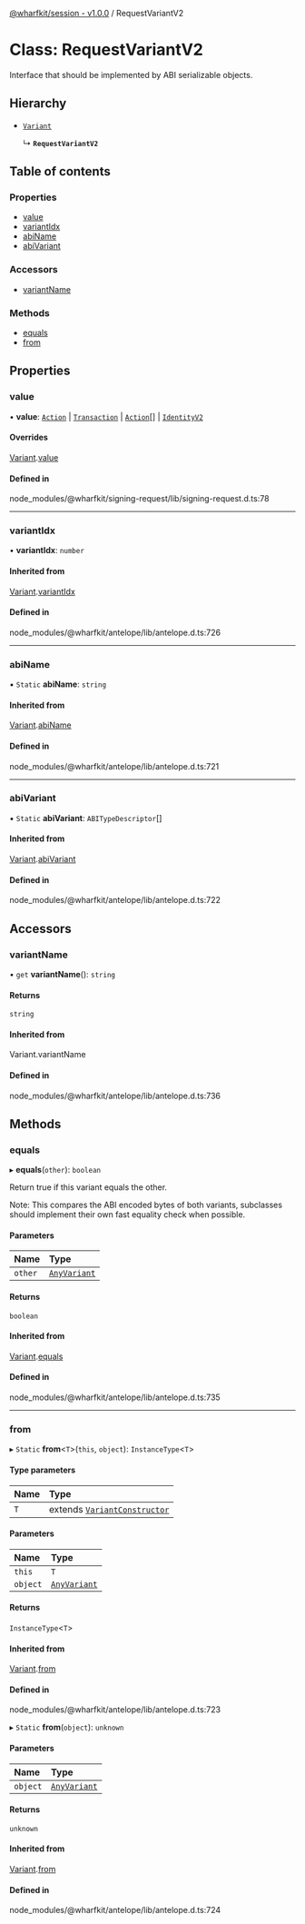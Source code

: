 [@wharfkit/session - v1.0.0](/docs/testREADME.md) / RequestVariantV2

# Class: RequestVariantV2

Interface that should be implemented by ABI serializable objects.

## Hierarchy

- [`Variant`](/docs/testclasses/Variant-1.md)

  ↳ **`RequestVariantV2`**

## Table of contents

### Properties

- [value](/docs/testclasses/RequestVariantV2.md#value)
- [variantIdx](/docs/testclasses/RequestVariantV2.md#variantidx)
- [abiName](/docs/testclasses/RequestVariantV2.md#abiname)
- [abiVariant](/docs/testclasses/RequestVariantV2.md#abivariant)

### Accessors

- [variantName](/docs/testclasses/RequestVariantV2.md#variantname)

### Methods

- [equals](/docs/testclasses/RequestVariantV2.md#equals)
- [from](/docs/testclasses/RequestVariantV2.md#from)

## Properties

### value

• **value**: [`Action`](/docs/testclasses/Action.md) \| [`Transaction`](/docs/testclasses/Transaction.md) \| [`Action`](/docs/testclasses/Action.md)[] \| [`IdentityV2`](/docs/testclasses/IdentityV2.md)

#### Overrides

[Variant](/docs/testclasses/Variant-1.md).[value](/docs/testclasses/Variant-1.md#value)

#### Defined in

node_modules/@wharfkit/signing-request/lib/signing-request.d.ts:78

___

### variantIdx

• **variantIdx**: `number`

#### Inherited from

[Variant](/docs/testclasses/Variant-1.md).[variantIdx](/docs/testclasses/Variant-1.md#variantidx)

#### Defined in

node_modules/@wharfkit/antelope/lib/antelope.d.ts:726

___

### abiName

▪ `Static` **abiName**: `string`

#### Inherited from

[Variant](/docs/testclasses/Variant-1.md).[abiName](/docs/testclasses/Variant-1.md#abiname)

#### Defined in

node_modules/@wharfkit/antelope/lib/antelope.d.ts:721

___

### abiVariant

▪ `Static` **abiVariant**: `ABITypeDescriptor`[]

#### Inherited from

[Variant](/docs/testclasses/Variant-1.md).[abiVariant](/docs/testclasses/Variant-1.md#abivariant)

#### Defined in

node_modules/@wharfkit/antelope/lib/antelope.d.ts:722

## Accessors

### variantName

• `get` **variantName**(): `string`

#### Returns

`string`

#### Inherited from

Variant.variantName

#### Defined in

node_modules/@wharfkit/antelope/lib/antelope.d.ts:736

## Methods

### equals

▸ **equals**(`other`): `boolean`

Return true if this variant equals the other.

Note: This compares the ABI encoded bytes of both variants, subclasses
      should implement their own fast equality check when possible.

#### Parameters

| Name | Type |
| :------ | :------ |
| `other` | [`AnyVariant`](/docs/testREADME.md#anyvariant) |

#### Returns

`boolean`

#### Inherited from

[Variant](/docs/testclasses/Variant-1.md).[equals](/docs/testclasses/Variant-1.md#equals)

#### Defined in

node_modules/@wharfkit/antelope/lib/antelope.d.ts:735

___

### from

▸ `Static` **from**<`T`\>(`this`, `object`): `InstanceType`<`T`\>

#### Type parameters

| Name | Type |
| :------ | :------ |
| `T` | extends [`VariantConstructor`](/docs/testinterfaces/VariantConstructor.md) |

#### Parameters

| Name | Type |
| :------ | :------ |
| `this` | `T` |
| `object` | [`AnyVariant`](/docs/testREADME.md#anyvariant) |

#### Returns

`InstanceType`<`T`\>

#### Inherited from

[Variant](/docs/testclasses/Variant-1.md).[from](/docs/testclasses/Variant-1.md#from)

#### Defined in

node_modules/@wharfkit/antelope/lib/antelope.d.ts:723

▸ `Static` **from**(`object`): `unknown`

#### Parameters

| Name | Type |
| :------ | :------ |
| `object` | [`AnyVariant`](/docs/testREADME.md#anyvariant) |

#### Returns

`unknown`

#### Inherited from

[Variant](/docs/testclasses/Variant-1.md).[from](/docs/testclasses/Variant-1.md#from)

#### Defined in

node_modules/@wharfkit/antelope/lib/antelope.d.ts:724
